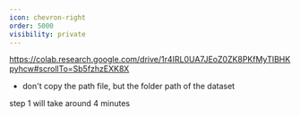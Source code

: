```yaml
---
icon: chevron-right
order: 5000
visibility: private
---
```


https://colab.research.google.com/drive/1r4IRL0UA7JEoZ0ZK8PKfMyTIBHKpyhcw#scrollTo=Sb5fzhzEXK8X

- don't copy the path file, but the folder path of the dataset

step 1 will take around 4 minutes

